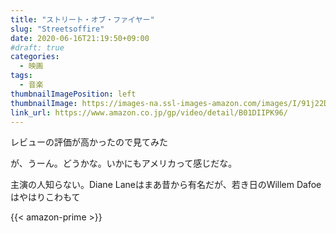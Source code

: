 ```yaml
---
title: "ストリート・オブ・ファイヤー"
slug: "Streetsoffire"
date: 2020-06-16T21:19:50+09:00
#draft: true
categories:
  - 映画
tags:
  - 音楽
thumbnailImagePosition: left
thumbnailImage: https://images-na.ssl-images-amazon.com/images/I/91j22DVky6L._SX600_.jpg
link_url: https://www.amazon.co.jp/gp/video/detail/B01DIIPK96/
---
```

レビューの評価が高かったので見てみた
<!--more-->
が、うーん。どうかな。いかにもアメリカって感じだな。

主演の人知らない。Diane Laneはまあ昔から有名だが、若き日のWillem Dafoeはやはりこわもて

{{< amazon-prime >}}
